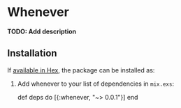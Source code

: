 # Whenever

**TODO: Add description**

## Installation

If [available in Hex](https://hex.pm/docs/publish), the package can be installed as:

  1. Add whenever to your list of dependencies in `mix.exs`:

        def deps do
          [{:whenever, "~> 0.0.1"}]
        end

